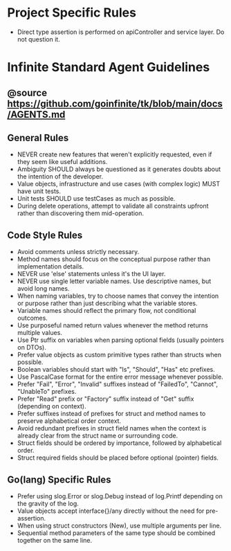# Project Specific Rules

- Direct type assertion is performed on apiController and service layer. Do not question it.

# Infinite Standard Agent Guidelines

## @source https://github.com/goinfinite/tk/blob/main/docs/AGENTS.md

## General Rules

- NEVER create new features that weren't explicitly requested, even if they seem like useful additions.
- Ambiguity SHOULD always be questioned as it generates doubts about the intention of the developer.
- Value objects, infrastructure and use cases (with complex logic) MUST have unit tests.
- Unit tests SHOULD use testCases as much as possible.
- During delete operations, attempt to validate all constraints upfront rather than discovering them mid-operation.

## Code Style Rules

- Avoid comments unless strictly necessary.
- Method names should focus on the conceptual purpose rather than implementation details.
- NEVER use 'else' statements unless it's the UI layer.
- NEVER use single letter variable names. Use descriptive names, but avoid long names.
- When naming variables, try to choose names that convey the intention or purpose rather than just describing what the variable stores.
- Variable names should reflect the primary flow, not conditional outcomes.
- Use purposeful named return values whenever the method returns multiple values.
- Use Ptr suffix on variables when parsing optional fields (usually pointers on DTOs).
- Prefer value objects as custom primitive types rather than structs when possible.
- Boolean variables should start with "Is", "Should", "Has" etc prefixes.
- Use PascalCase format for the entire error message whenever possible.
- Prefer "Fail", "Error", "Invalid" suffixes instead of "FailedTo", "Cannot", "UnableTo" prefixes.
- Prefer "Read" prefix or "Factory" suffix instead of "Get" suffix (depending on context).
- Prefer suffixes instead of prefixes for struct and method names to preserve alphabetical order context.
- Avoid redundant prefixes in struct field names when the context is already clear from the struct name or surrounding code.
- Struct fields should be ordered by importance, followed by alphabetical order.
- Struct required fields should be placed before optional (pointer) fields.

## Go(lang) Specific Rules

- Prefer using slog.Error or slog.Debug instead of log.Printf depending on the gravity of the log.
- Value objects accept interface{}/any directly without the need for pre-assertion.
- When using struct constructors (New), use multiple arguments per line.
- Sequential method parameters of the same type should be combined together on the same line.
